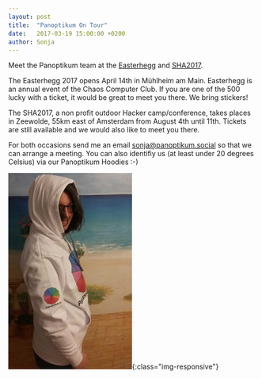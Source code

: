 ```yaml
---
layout: post
title:  "Panoptikum On Tour"
date:   2017-03-19 15:00:00 +0200
author: Sonja
---
```


Meet the Panoptikum team at the [Easterhegg](https://eh17.easterhegg.eu/dev/Random) and [SHA2017](https://sha2017.org/).

The Easterhegg 2017 opens April 14th in Mühlheim am Main. Easterhegg is an annual event of the Chaos Computer Club. If you are one of the 500 lucky with a ticket, it would be great to meet you there. We bring stickers!

The SHA2017, a non profit outdoor Hacker camp/conference, takes places in Zeewolde, 55km east of Amsterdam from August 4th until 11th. Tickets are still available and we would also like to meet you there.

For both occasions send me an email <sonja@panoptikum.social> so that we can arrange a meeting. You can also identifiy us (at least under 20 degrees Celsius) via our Panoptikum Hoodies :-)

![Hoodie](/img/hoodieside.jpg){:class="img-responsive"}
